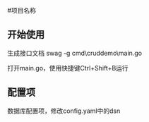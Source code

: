 #项目名称
## 开始使用

生成接口文档
swag -g cmd\cruddemo\main.go

打开main.go，使用快捷键Ctrl+Shift+B运行

## 配置项
数据库配置项，修改config.yaml中的dsn
